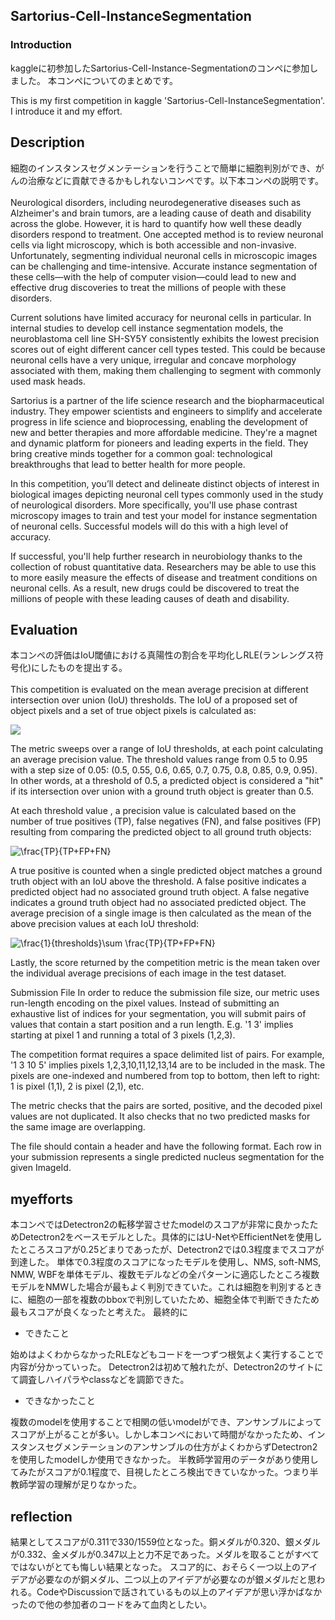 ## Sartorius-Cell-InstanceSegmentation

### Introduction
kaggleに初参加したSartorius-Cell-Instance-Segmentationのコンペに参加しました。
本コンペについてのまとめです。
<br>

This is my first competition in kaggle 'Sartorius-Cell-InstanceSegmentation'.
I introduce it and my effort.

## Description
細胞のインスタンスセグメンテーションを行うことで簡単に細胞判別ができ、がんの治療などに貢献できるかもしれないコンペです。以下本コンペの説明です。
<br>
<br>
Neurological disorders, including neurodegenerative diseases such as Alzheimer's and brain tumors, are a leading cause of death and disability across the globe. However, it is hard to quantify how well these deadly disorders respond to treatment. One accepted method is to review neuronal cells via light microscopy, which is both accessible and non-invasive. Unfortunately, segmenting individual neuronal cells in microscopic images can be challenging and time-intensive. Accurate instance segmentation of these cells—with the help of computer vision—could lead to new and effective drug discoveries to treat the millions of people with these disorders.

Current solutions have limited accuracy for neuronal cells in particular. In internal studies to develop cell instance segmentation models, the neuroblastoma cell line SH-SY5Y consistently exhibits the lowest precision scores out of eight different cancer cell types tested. This could be because neuronal cells have a very unique, irregular and concave morphology associated with them, making them challenging to segment with commonly used mask heads.

Sartorius is a partner of the life science research and the biopharmaceutical industry. They empower scientists and engineers to simplify and accelerate progress in life science and bioprocessing, enabling the development of new and better therapies and more affordable medicine. They're a magnet and dynamic platform for pioneers and leading experts in the field. They bring creative minds together for a common goal: technological breakthroughs that lead to better health for more people.

In this competition, you’ll detect and delineate distinct objects of interest in biological images depicting neuronal cell types commonly used in the study of neurological disorders. More specifically, you'll use phase contrast microscopy images to train and test your model for instance segmentation of neuronal cells. Successful models will do this with a high level of accuracy.

If successful, you'll help further research in neurobiology thanks to the collection of robust quantitative data. Researchers may be able to use this to more easily measure the effects of disease and treatment conditions on neuronal cells. As a result, new drugs could be discovered to treat the millions of people with these leading causes of death and disability.

## Evaluation
本コンペの評価はIoU閾値における真陽性の割合を平均化しRLE(ランレングス符号化)にしたものを提出する。
<br>
<br>
This competition is evaluated on the mean average precision at different intersection over union (IoU) thresholds. The IoU of a proposed set of object pixels and a set of true object pixels is calculated as:

<img src="https://latex.codecogs.com/svg.image?IoU(A,B)=\frac{(A\cap&space;B)}{(A\cup&space;B)}" />

The metric sweeps over a range of IoU thresholds, at each point calculating an average precision value. The threshold values range from 0.5 to 0.95 with a step size of 0.05: (0.5, 0.55, 0.6, 0.65, 0.7, 0.75, 0.8, 0.85, 0.9, 0.95). In other words, at a threshold of 0.5, a predicted object is considered a "hit" if its intersection over union with a ground truth object is greater than 0.5.

At each threshold value , a precision value is calculated based on the number of true positives (TP), false negatives (FN), and false positives (FP) resulting from comparing the predicted object to all ground truth objects:

<img src="https://latex.codecogs.com/svg.image?\frac{TP}{TP&plus;FP&plus;FN}" title="\frac{TP}{TP+FP+FN}" />

A true positive is counted when a single predicted object matches a ground truth object with an IoU above the threshold. A false positive indicates a predicted object had no associated ground truth object. A false negative indicates a ground truth object had no associated predicted object. The average precision of a single image is then calculated as the mean of the above precision values at each IoU threshold:

<img src="https://latex.codecogs.com/svg.image?\frac{1}{thresholds}\sum&space;\frac{TP}{TP&plus;FP&plus;FN}" title="\frac{1}{thresholds}\sum \frac{TP}{TP+FP+FN}" />

Lastly, the score returned by the competition metric is the mean taken over the individual average precisions of each image in the test dataset.

Submission File
In order to reduce the submission file size, our metric uses run-length encoding on the pixel values. Instead of submitting an exhaustive list of indices for your segmentation, you will submit pairs of values that contain a start position and a run length. E.g. '1 3' implies starting at pixel 1 and running a total of 3 pixels (1,2,3).

The competition format requires a space delimited list of pairs. For example, '1 3 10 5' implies pixels 1,2,3,10,11,12,13,14 are to be included in the mask. The pixels are one-indexed
and numbered from top to bottom, then left to right: 1 is pixel (1,1), 2 is pixel (2,1), etc.

The metric checks that the pairs are sorted, positive, and the decoded pixel values are not duplicated. It also checks that no two predicted masks for the same image are overlapping.

The file should contain a header and have the following format. Each row in your submission represents a single predicted nucleus segmentation for the given ImageId. 

## myefforts
本コンペではDetectron2の転移学習させたmodelのスコアが非常に良かったためDetectron2をベースモデルとした。具体的にはU-NetやEfficientNetを使用したところスコアが0.25どまりであったが、Detectron2では0.3程度までスコアが到達した。
単体で0.3程度のスコアになったモデルを使用し、NMS, soft-NMS, NMW, WBFを単体モデル、複数モデルなどの全パターンに適応したところ複数モデルをNMWした場合が最もよく判別できていた。これは細胞を判別するときに、細胞の一部を複数のbboxで判別していたため、細胞全体で判断できたため最もスコアが良くなったと考えた。
最終的に

* できたこと

始めはよくわからなかったRLEなどもコードを一つずつ根気よく実行することで内容が分かっていった。
Detectron2は初めて触れたが、Detectron2のサイトにて調査しハイパラやclassなどを調節できた。

* できなかったこと

複数のmodelを使用することで相関の低いmodelができ、アンサンブルによってスコアが上がることが多い。しかし本コンペにおいて時間がなかったため、インスタンスセグメンテーションのアンサンブルの仕方がよくわからずDetectron2を使用したmodelしか使用できなかった。
半教師学習用のデータがあり使用してみたがスコアが0.1程度で、目視したところ検出できていなかった。つまり半教師学習の理解が足りなかった。

## reflection
結果としてスコアが0.311で330/1559位となった。銅メダルが0.320、銀メダルが0.332、金メダルが0.347以上と力不足であった。メダルを取ることがすべてではないがとても悔しい結果となった。
スコア的に、おそらく一つ以上のアイデアが必要なのが銅メダル、二つ以上のアイデアが必要なのが銀メダルだと思われる。CodeやDiscussionで話されているもの以上のアイデアが思い浮かばなかったので他の参加者のコードをみて血肉としたい。




